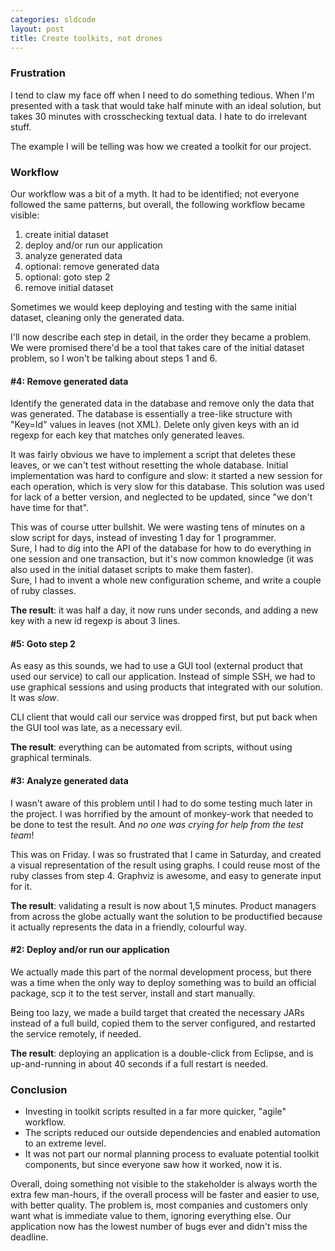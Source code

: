```yaml
---
categories: sldcode
layout: post
title: Create toolkits, not drones
---
```


### Frustration

I tend to claw my face off when I need to do something tedious. When I'm presented with a task that would take half minute with an ideal solution, but takes 30 minutes with crosschecking textual data. I hate to do irrelevant stuff.

The example I will be telling was how we created a toolkit for our project.


### Workflow

Our workflow was a bit of a myth. It had to be identified; not everyone followed the same patterns, but overall, the following workflow became visible:

1. create initial dataset
2. deploy and/or run our application
3. analyze generated data
4. optional: remove generated data
5. optional: goto step 2
6. remove initial dataset

Sometimes we would keep deploying and testing with the same initial dataset, cleaning only the generated data.

I'll now describe each step in detail, in the order they became a problem. We were promised there'd be a tool that takes care of the initial dataset problem, so I won't be talking about steps 1 and 6.

#### \#4: Remove generated data

Identify the generated data in the database and remove only the data that was generated. The database is essentially a tree-like structure with "Key=Id" values in leaves (not XML). Delete only given keys with an id regexp for each key that matches only generated leaves.

It was fairly obvious we have to implement a script that deletes these leaves, or we can't test without resetting the whole database. Initial implementation was hard to configure and slow: it started a new session for each operation, which is very slow for this database. This solution was used for lack of a better version, and neglected to be updated, since "we don't have time for that".

This was of course utter bullshit. We were wasting tens of minutes on a slow script for days, instead of investing 1 day for 1 programmer.  
Sure, I had to dig into the API of the database for how to do everything in one session and one transaction, but it's now common knowledge (it was also used in the initial dataset scripts to make them faster).  
Sure, I had to invent a whole new configuration scheme, and write a couple of ruby classes.

**The result**: it was half a day, it now runs under seconds, and adding a new key with a new id regexp is about 3 lines.

#### \#5: Goto step 2

As easy as this sounds, we had to use a GUI tool (external product that used our service) to call our application. Instead of simple SSH, we had to use graphical sessions and using products that integrated with our solution. It was *slow*.

CLI client that would call our service was dropped first, but put back when the GUI tool was late, as a necessary evil.

**The result**: everything can be automated from scripts, without using graphical terminals.

#### \#3: Analyze generated data

I wasn't aware of this problem until I had to do some testing much later in the project. I was horrified by the amount of monkey-work that needed to be done to test the result. And *no one was crying for help from the test team*!

This was on Friday. I was so frustrated that I came in Saturday, and created a visual representation of the result using graphs. I could reuse most of the ruby classes from step 4. Graphviz is awesome, and easy to generate input for it.

**The result**: validating a result is now about 1,5 minutes. Product managers from across the globe actually want the solution to be productified because it actually represents the data in a friendly, colourful way.

#### \#2: Deploy and/or run our application

We actually made this part of the normal development process, but there was a time when the only way to deploy something was to build an official package, scp it to the test server, install and start manually.

Being too lazy, we made a build target that created the necessary JARs instead of a full build, copied them to the server configured, and restarted the service remotely, if needed.

**The result**: deploying an application is a double-click from Eclipse, and is up-and-running in about 40 seconds if a full restart is needed.


### Conclusion

- Investing in toolkit scripts resulted in a far more quicker, "agile" workflow.
- The scripts reduced our outside dependencies and enabled automation to an extreme level.
- It was not part our normal planning process to evaluate potential toolkit components, but since everyone saw how it worked, now it is.

Overall, doing something not visible to the stakeholder is always worth the extra few man-hours, if the overall process will be faster and easier to use, with better quality. The problem is, most companies and customers only want what is immediate value to them, ignoring everything else. Our application now has the lowest number of bugs ever and didn't miss the deadline.
